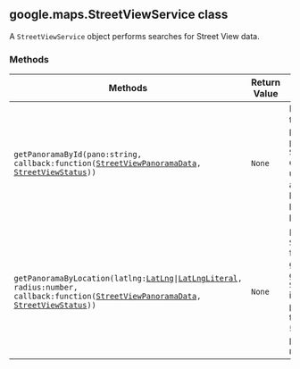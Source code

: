 <h2 id="StreetViewService">
google.maps.StreetViewService
class
</h2><p>A <code>StreetViewService</code> object performs searches for Street View data.</p><h3>Methods</h3><table summary="class StreetViewService - Methods" width="100%">
<thead>
<tr><th>Methods</th>
<th>Return Value</th>
<th>Description</th>
</tr></thead>
<tbody>
<tr>
<td><code>getPanoramaById(pano:string, callback:function(<a href="https://github.com/amenadiel/google-maps-documentation/blob/master/docs/google.maps.StreetViewPanoramaData.md">StreetViewPanoramaData</a>, <a href="https://github.com/amenadiel/google-maps-documentation/blob/master/docs/google.maps.StreetViewStatus.md">StreetViewStatus</a>))</code></td>
<td><code>None</code></td>
<td>Retrieves the data for the given pano id and passes it to the provided callback as a <code>StreetViewPanoramaData</code> object. Pano ids are unique per panorama and stable for the lifetime of a session, but are liable to change between sessions.</td>
</tr>
<tr>
<td><code>getPanoramaByLocation(latlng:<a href="https://github.com/amenadiel/google-maps-documentation/blob/master/docs/google.maps.LatLng.md">LatLng</a>|<a href="https://github.com/amenadiel/google-maps-documentation/blob/master/docs/google.maps.LatLngLiteral.md">LatLngLiteral</a>, radius:number, callback:function(<a href="https://github.com/amenadiel/google-maps-documentation/blob/master/docs/google.maps.StreetViewPanoramaData.md">StreetViewPanoramaData</a>, <a href="https://github.com/amenadiel/google-maps-documentation/blob/master/docs/google.maps.StreetViewStatus.md">StreetViewStatus</a>))</code></td>
<td><code>None</code></td>
<td>Retrieves the <code>StreetViewPanoramaData</code> for a panorama within a given radius of the given <code>LatLng</code>. The <code>StreetViewPanoramaData</code> is passed to the provided callback. If the radius is less than 50 meters, the nearest panorama will be returned.</td>
</tr>
</tbody>
</table>